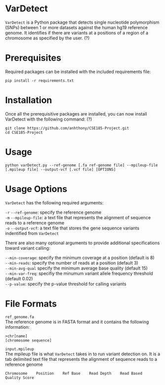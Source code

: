 # VarDetect
`VarDetect` is a Python package that detects single nucleotide polymorphism (SNPs) between 1 or more datasets against the human hg19 reference genome. It identifies if there are variants at a positions of a region of a chromosome as specified by the user. (?)

# Prerequisites
Required packages can be installed with the included requirements file:
```
pip install -r requirements.txt
```
# Installation
Once all the prerequisitive packages are installed, you can now install VarDetect with the following command: (?)
```
git clone https://github.com/anhthony/CSE185-Project.git
cd CSE185-Project
```
# Usage
```
python varDetect.py --ref-genome [.fa ref-genome file] --mpileup-file [.mpileup file] --output-vcf [.vcf file] [OPTIONS]
```

# Usage Options
```VarDetect``` has the following required arguments:   
    
```-r``` ```--ref-genome```: specify the reference genome  
```-m``` ```--mpileup-file```: a text file that represents the alignment of sequence reads to a reference genome    
```-o``` ```--output-vcf```: a text file that stores the gene sequence variants indentified from  ```VarDetect```  
   
There are also many optional arguments to provide additional specifications toward variant calling:  
   
```--min-coverage```: specify the minimum coverage at a position (default is 8)  
```--min-reads```: specify the number of reads at a position (default 3)  
```--min-avg-qual``` specify the minimum average base quality (default 15)  
```--min-var-freq```: specifiy the minumum variant allele frequency threshold (default 0.02)  
```--p-value```: specify the p-value threshold for calling variants  

# File Formats
```ref_genome.fa```   
The reference genome is in FASTA format and it contains the following information:
```
>chr[name]
[chromosome sequence]
```
   
```input.mpileup```   
The mpileup file is what ```VarDetect``` takes in to run variant detection on. It is a tab delimited text file that represents the alignment of sequence reads to a reference genome 
```
Chromosome    Position    Ref Base    Read Depth    Read Based    Quality Score
```
